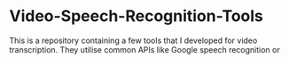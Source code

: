 # Video-Speech-Recognition-Tools
This is a repository containing a few tools that I developed for video transcription. They utilise common APIs like Google speech recognition or 
